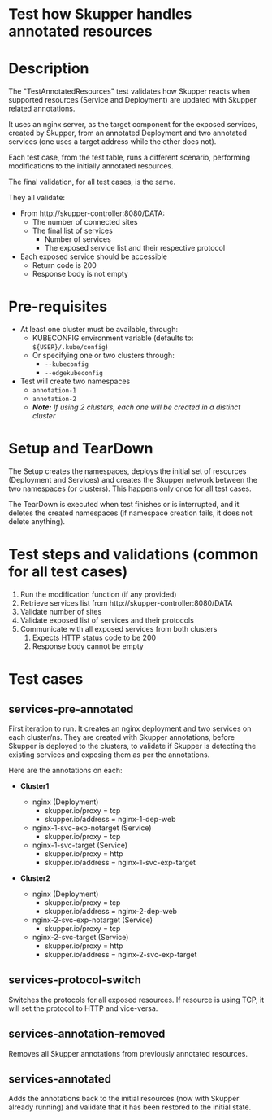 # Test how Skupper handles annotated resources

# Description
The "TestAnnotatedResources" test validates how Skupper reacts when supported
resources (Service and Deployment) are updated with Skupper related
annotations.

It uses an nginx server, as the target component for the exposed services,
created by Skupper, from an annotated Deployment and two annotated services
(one uses a target address while the other does not).

Each test case, from the test table, runs a different scenario, performing
modifications to the initially annotated resources.

The final validation, for all test cases, is the same.

They all validate:

* From http://skupper-controller:8080/DATA:
  * The number of connected sites
  * The final list of services 
    * Number of services
    * The exposed service list and their respective protocol
* Each exposed service should be accessible
    * Return code is 200
    * Response body is not empty
    
# Pre-requisites

* At least one cluster must be available, through:
  * KUBECONFIG environment variable (defaults to: `${USER}/.kube/config`)
  * Or specifying one or two clusters through:
    * `--kubeconfig`
    * `--edgekubeconfig`
* Test will create two namespaces
  * `annotation-1`
  * `annotation-2`
  * ***Note:** If using 2 clusters, each one will be created in a distinct cluster*

# Setup and TearDown

The Setup creates the namespaces, deploys the initial set of
resources (Deployment and Services) and creates the Skupper
network between the two namespaces (or clusters). This happens
only once for all test cases.

The TearDown is executed when test finishes or is interrupted,
and it deletes the created namespaces (if namespace creation fails,
it does not delete anything).

# Test steps and validations (common for all test cases)

1. Run the modification function (if any provided)
1. Retrieve services list from http://skupper-controller:8080/DATA
1. Validate number of sites
1. Validate exposed list of services and their protocols
1. Communicate with all exposed services from both clusters
   1. Expects HTTP status code to be 200
   1. Response body cannot be empty

# Test cases

## services-pre-annotated

First iteration to run. It creates an nginx deployment and two services on
each cluster/ns. They are created with Skupper annotations, before Skupper
is deployed to the clusters, to validate if Skupper is detecting the existing
services and exposing them as per the annotations.

Here are the annotations on each:

* **Cluster1**
  * nginx (Deployment)
    * skupper.io/proxy = tcp
    * skupper.io/address = nginx-1-dep-web
  * nginx-1-svc-exp-notarget (Service)
    * skupper.io/proxy = tcp
  * nginx-1-svc-target (Service)
    * skupper.io/proxy = http
    * skupper.io/address = nginx-1-svc-exp-target
  
* **Cluster2**
  * nginx (Deployment)
    * skupper.io/proxy = tcp
    * skupper.io/address = nginx-2-dep-web
  * nginx-2-svc-exp-notarget (Service)
    * skupper.io/proxy = tcp
  * nginx-2-svc-target (Service)
    * skupper.io/proxy = http
    * skupper.io/address = nginx-2-svc-exp-target

## services-protocol-switch

Switches the protocols for all exposed resources. If resource is using
TCP, it will set the protocol to HTTP and vice-versa.

## services-annotation-removed

Removes all Skupper annotations from previously annotated resources.

## services-annotated

Adds the annotations back to the initial resources (now with Skupper already
running) and validate that it has been restored to the initial state.
